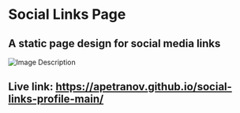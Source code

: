 # Social Links Page
## A static page design for social media links
![Image Description](https://raw.githubusercontent.com/apetranov/repository/main/social-links-profile-main/screenshot.png)
## Live link: https://apetranov.github.io/social-links-profile-main/

